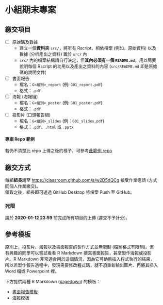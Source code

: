 小組期末專案
=======================

## 繳交項目

- [ ] 原始碼及數據
    - 建立一個**資料夾** `src/`，將所有 Rscript、相依檔案 (例如，原始資料) 以及數據 (分析產出之資料) 置於 `src/` 內
    - `src/` 內的檔案結構請自行決定，但**其內必須有一個 `README.md`**，用以簡要說明每個 Rscript 的功用以及產出之資料的內容
    (`src/README.md` 即是原始碼的說明文件)
- [ ] 書面報告
    - 檔名：`G<組別>_report` (例: `G01_report.pdf`)
    - 格式：`.pdf`
- [ ] 海報 (海報組)
    - 檔名：`G<組別>_poster` (例: `G01_poster.pdf`)
    - 格式：`.pdf`
- [ ] 投影片 (口頭報告組)
    - 檔名：`G<組別>_slides` (例：`G01_slides.pdf`)
    - 格式：`.pdf`、`.html` 或 `.pptx`

#### 專案 Repo 範例

若仍不清楚此 repo 上傳之後的樣子，可參考[此範例 repo](https://github.com/rlads2019/project-template)



## 繳交方式

每組**組長**請至 <https://classroom.github.com/a/w2D5dQCg> 接受作業邀請 (方式同個人作業繳交)。  
領取之後，組長即可透過 GitHub Desktop 將檔案 Push 至 GitHub。

### 死限

請於 **2020-01-12 23:59** 前完成所有項目的上傳 (遲交不予計分)。


## 參考模板

原則上，投影片、海報以及書面報告的製作方式並無限制 (檔案格式有限制)。但有興趣的同學可以嘗試看看 R Markdown 撰寫書面報告，甚至製作海報或投影片。R Markdown 非常適合用於這個情況，因為它可動態插入程式執行的結果，所以若製作報告過程中，發現需要修改程式碼，就不須重新輸出圖片、再將其插入 Word 檔或 Powerpoint 裡。

下方提供兩種 R Markdown ([pagedown](https://github.com/rstudio/pagedown)) 的模板：

- [書面報告模板](https://github.com/rlads2019/projectReport-template)
- [海報模板](https://github.com/rlads2019/projectPoster-template)
